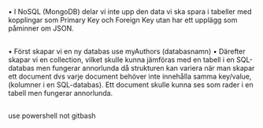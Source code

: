 ##
• I NoSQL (MongoDB) delar vi inte upp den data vi ska spara i tabeller
med kopplingar som Primary Key och Foreign Key utan har ett
upplägg som påminner om JSON.

##
• Först skapar vi en ny databas
use myAuthors (databasnamn)
• Därefter skapar vi en collection, vilket skulle kunna jämföras med en
tabell i en SQL-databas men fungerar annorlunda då strukturen kan
variera när man skapar ett document dvs varje document behöver
inte innehålla samma key/value, (kolumner i en SQL-databas). Ett
document skulle kunna ses som rader i en tabell men fungerar
annorlunda.

##

use powershell not gitbash
